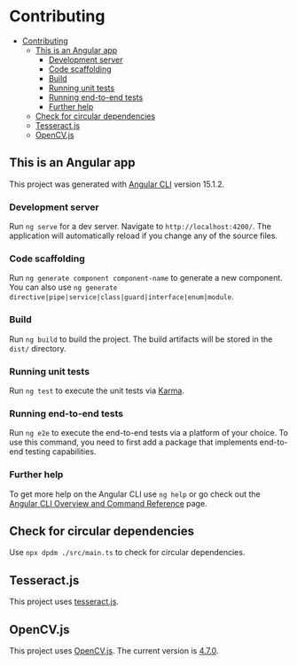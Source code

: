 # Contributing

<!-- TOC -->
* [Contributing](#contributing)
  * [This is an Angular app](#this-is-an-angular-app)
    * [Development server](#development-server)
    * [Code scaffolding](#code-scaffolding)
    * [Build](#build)
    * [Running unit tests](#running-unit-tests)
    * [Running end-to-end tests](#running-end-to-end-tests)
    * [Further help](#further-help)
  * [Check for circular dependencies](#check-for-circular-dependencies)
  * [Tesseract.js](#tesseractjs)
  * [OpenCV.js](#opencvjs)
<!-- TOC -->

## This is an Angular app

This project was generated with [Angular CLI](https://github.com/angular/angular-cli) version 15.1.2.

### Development server

Run `ng serve` for a dev server. Navigate to `http://localhost:4200/`.
The application will automatically reload if you change any of the source files.

### Code scaffolding

Run `ng generate component component-name` to generate a new component.
You can also use `ng generate directive|pipe|service|class|guard|interface|enum|module`.

### Build

Run `ng build` to build the project.
The build artifacts will be stored in the `dist/` directory.

### Running unit tests

Run `ng test` to execute the unit tests via [Karma](https://karma-runner.github.io).

### Running end-to-end tests

Run `ng e2e` to execute the end-to-end tests via a platform of your choice.
To use this command, you need to first add a package that implements end-to-end testing capabilities.

### Further help

To get more help on the Angular CLI use `ng help` 
or go check out the [Angular CLI Overview and Command Reference](https://angular.io/cli) page.

## Check for circular dependencies

Use `npx dpdm ./src/main.ts` to check for circular dependencies.


## Tesseract.js

This project uses [tesseract.js](https://tesseract.projectnaptha.com/).


## OpenCV.js

This project uses [OpenCV.js](https://docs.opencv.org/).
The current version is [4.7.0](https://docs.opencv.org/4.7.0/opencv.js).
